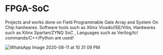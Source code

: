 # FPGA-SoC
Projects and works done on Field Programmable Gate Array and System On Chip hardwares. Software tools such as Xilinx Vivado/ISE/Vitis, Hardwares such as Xilinx Spartan/ZYNQ SoC , Languages such as Verilog/tcl commands/C++/Python are used!

![WhatsApp Image 2020-08-11 at 10 31 09 PM](https://user-images.githubusercontent.com/52508011/89926648-c3312c80-dc22-11ea-87c5-5b15f13f632b.jpeg)
